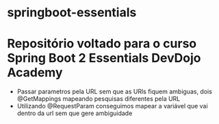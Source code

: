 # springboot-essentials

# Repositório voltado para o curso Spring Boot 2 Essentials DevDojo Academy

- Passar parametros pela URL sem que as URls fiquem ambiguas, dois @GetMappings mapeando pesquisas diferentes pela URL
- Utilizando @RequestParam conseguimos mapear a variável que vai dentro da url sem que gere ambiguidade
